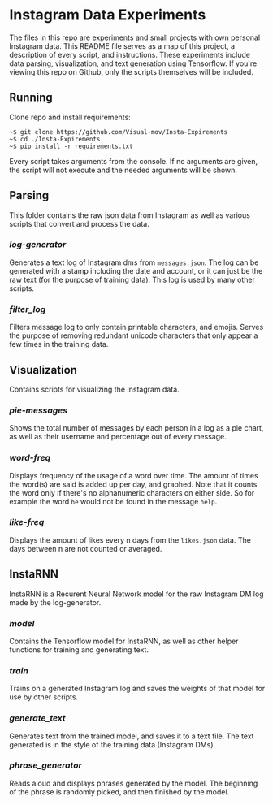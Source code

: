 # Instagram Data Experiments
The files in this repo are experiments and small projects with own personal Instagram data. This README file serves as a map of this project, a description of every script, and instructions. These experiments include data parsing, visualization, and text generation using Tensorflow. If you're viewing this repo on Github, only the scripts themselves will be included.

## Running
Clone repo and install requirements:
```
~$ git clone https://github.com/Visual-mov/Insta-Expirements
~$ cd ./Insta-Expirements
~$ pip install -r requirements.txt
```

Every script takes arguments from the console. If no arguments are given, the script will not execute and the needed arguments will be shown.

## Parsing
This folder contains the raw json data from Instagram as well as various scripts that convert and process the data.

### *log-generator*
Generates a text log of Instagram dms from `messages.json`. The log can be generated with a stamp including the date and account, or it can just be the raw text (for the purpose of training data). This log is used by many other scripts.

### *filter_log*
Filters message log to only contain printable characters, and emojis. Serves the purpose of removing redundant unicode characters that only appear a few times in the training data.

## Visualization
Contains scripts for visualizing the Instagram data.

### *pie-messages*
Shows the total number of messages by each person in a log as a pie chart, as well as their username and percentage out of every message.

### *word-freq*
Displays frequency of the usage of a word over time. The amount of times the word(s) are said is added up per day, and graphed. Note that it counts the word only if there's no alphanumeric characters on either side. So for example the word `he` would not be found in the message `help`.

### *like-freq*
Displays the amount of likes every n days from the `likes.json` data. The days between n are not counted or averaged.

## InstaRNN
InstaRNN is a Recurent Neural Network model for the raw Instagram DM log made by the log-generator.

### *model*
Contains the Tensorflow model for InstaRNN, as well as other helper functions for training and generating text.

### *train*
Trains on a generated Instagram log and saves the weights of that model for use by other scripts.

### *generate_text*
Generates text from the trained model, and saves it to a text file. The text generated is in the style of the training data (Instagram DMs).

### *phrase_generator*
Reads aloud and displays phrases generated by the model. The beginning of the phrase is randomly picked, and then finished by the model.